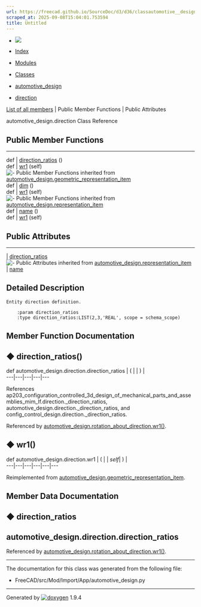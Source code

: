 ```yaml
---
url: https://freecad.github.io/SourceDoc/d3/d36/classautomotive__design_1_1direction.html
scraped_at: 2025-09-08T15:04:01.753594
title: Untitled
---
```


  * [ ![](https://www.freecad.org/svg/logo-freecad.svg) ](https://freecadweb.org "FreeCAD")
  * [Index](../../index.html "Index")
  * [Modules](../../modules.html "Modules list")
  * [Classes](../../annotated.html "Annotated list")

  * [automotive_design](../../d4/ddf/namespaceautomotive__design.html)
  * [direction](../../d3/d36/classautomotive__design_1_1direction.html)

[List of all members](../../db/db6/classautomotive__design_1_1direction-members.html) | Public Member Functions | Public Attributes

automotive_design.direction Class Reference

##  Public Member Functions  
  
---  
def | [direction_ratios](../../d3/d36/classautomotive__design_1_1direction.html#a6d4959c420ef8b6593059a1a6ef481b4) ()  
def | [wr1](../../d3/d36/classautomotive__design_1_1direction.html#aebaae84b5fd457035e9e17d18269295c) (self)  
![-](../../closed.png) Public Member Functions inherited from
[automotive_design.geometric_representation_item](../../de/d5e/classautomotive__design_1_1geometric__representation__item.html)  
def | [dim](../../de/d5e/classautomotive__design_1_1geometric__representation__item.html#aef245618450610e88788dcaea46ad742) ()  
def | [wr1](../../de/d5e/classautomotive__design_1_1geometric__representation__item.html#a9677d2be5fc5c7c8ccb6819380198bbc) (self)  
![-](../../closed.png) Public Member Functions inherited from
[automotive_design.representation_item](../../d3/d20/classautomotive__design_1_1representation__item.html)  
def | [name](../../d3/d20/classautomotive__design_1_1representation__item.html#a33b5812d92aa0d107b4fd4274c17b9d9) ()  
def | [wr1](../../d3/d20/classautomotive__design_1_1representation__item.html#af350c19fc5e5763d4991494a99d979ed) (self)  
  
##  Public Attributes  
  
---  
|
[direction_ratios](../../d3/d36/classautomotive__design_1_1direction.html#a0d8413e062ff716d676895735db3c3e6)  
![-](../../closed.png) Public Attributes inherited from
[automotive_design.representation_item](../../d3/d20/classautomotive__design_1_1representation__item.html)  
|
[name](../../d3/d20/classautomotive__design_1_1representation__item.html#a3d48fe912053adaf5f187b606fa81c87)  
  
## Detailed Description

    
    
    Entity direction definition.
    
        :param direction_ratios
        :type direction_ratios:LIST(2,3,'REAL', scope = schema_scope)

## Member Function Documentation

## ◆ direction_ratios()

def automotive_design.direction.direction_ratios  | ( | | ) |   
---|---|---|---|---  
  
References
ap203_configuration_controlled_3d_design_of_mechanical_parts_and_assemblies_mim_lf.direction._direction_ratios,
automotive_design.direction._direction_ratios, and
config_control_design.direction._direction_ratios.

Referenced by
[automotive_design.rotation_about_direction.wr1()](../../d3/d47/classautomotive__design_1_1rotation__about__direction.html#a18fa6c9f595ea0980202523bf14c3a45).

## ◆ wr1()

def automotive_design.direction.wr1  | ( |  | _self_| ) |   
---|---|---|---|---|---  
  
Reimplemented from
[automotive_design.geometric_representation_item](../../de/d5e/classautomotive__design_1_1geometric__representation__item.html#a9677d2be5fc5c7c8ccb6819380198bbc).

## Member Data Documentation

## ◆ direction_ratios

automotive_design.direction.direction_ratios  
---  
  
Referenced by
[automotive_design.rotation_about_direction.wr1()](../../d3/d47/classautomotive__design_1_1rotation__about__direction.html#a18fa6c9f595ea0980202523bf14c3a45).

* * *

The documentation for this class was generated from the following file:

  * FreeCAD/src/Mod/Import/App/automotive_design.py

* * *

Generated by
[![doxygen](../../doxygen.svg)](https://www.doxygen.org/index.html) 1.9.4

